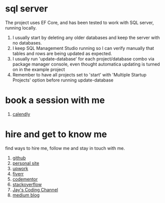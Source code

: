 # sql server

The project uses EF Core, and has been tested to work with SQL server, running locally. 

1. I usually start by deleting any older databases and keep the server with no databases.
1. I keep SQL Management Studio running so I can verify manually that tables and rows are being updated as expected. 
1. I usually run 'update-database' for each project/database combo via package manager console, even thought automatica updating is turned on in the example project
1. Remember to have all projects set to 'start' with 'Multiple Startup Projects' option before running update-database

# book a session with me

1. [calendly](https://calendly.com/jaycodingtutor/30min)

# hire and get to know me

find ways to hire me, follow me and stay in touch with me.

1. [github](https://github.com/Jay-study-nildana)
1. [personal site](https://thechalakas.com)
1. [upwork](https://www.upwork.com/fl/vijayasimhabr)
1. [fiverr](https://www.fiverr.com/jay_codeguy)
1. [codementor](https://www.codementor.io/@vijayasimhabr)
1. [stackoverflow](https://stackoverflow.com/users/5338888/jay)
1. [Jay's Coding Channel](https://www.youtube.com/channel/UCJJVulg4J7POMdX0veuacXw/)
1. [medium blog](https://medium.com/@vijayasimhabr)